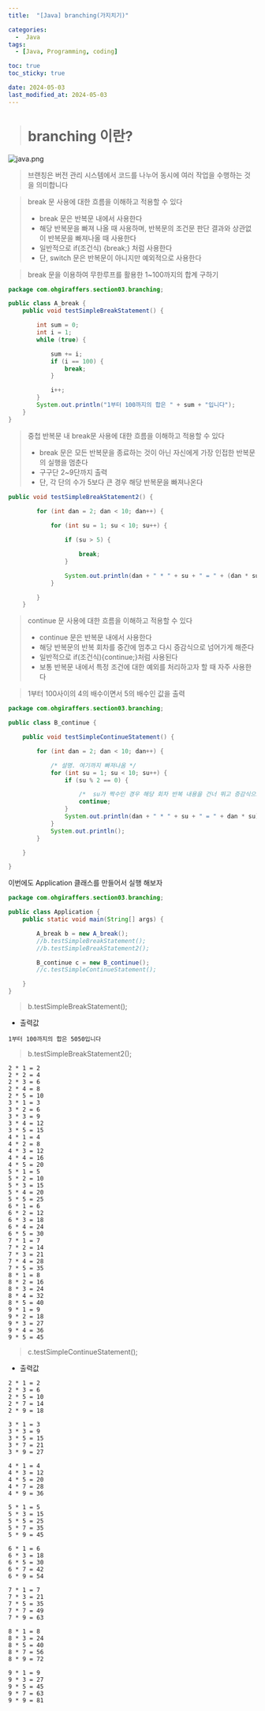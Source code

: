 ```yaml
---
title:  "[Java] branching(가지치기)" 

categories:
  -  Java
tags:
  - [Java, Programming, coding]

toc: true
toc_sticky: true

date: 2024-05-03
last_modified_at: 2024-05-03
---
```


> # branching 이란?

![java.png](/assets/images/java.png)

> 브랜칭은 버전 관리 시스템에서 코드를 나누어 동시에 여러 작업을 수행하는 것을 의미합니다

> break 문 사용에 대한 흐름을 이해하고 적용할 수 있다
> - break 문은 반복문 내에서 사용한다
> - 해당 반복문을 빠져 나올 때 사용하며, 반복문의 조건문 판단 결과와 상관없이 반복문을 빠져나올 때 사용한다
> - 일반적으로 if(조건식) {break;} 처럼 사용한다
> - 단, switch 문은 반복문이 아니지만 예외적으로 사용한다

> break 문을 이용하여 무한루프를 활용한 1~100까지의 합계 구하기

~~~java
package com.ohgiraffers.section03.branching;

public class A_break {
    public void testSimpleBreakStatement() {

        int sum = 0;
        int i = 1;
        while (true) {

            sum += i;
            if (i == 100) {
                break;
            }

            i++;
        }
        System.out.println("1부터 100까지의 합은 " + sum + "입니다");
    }
}
~~~

> 중첩 반복문 내 break문 사용에 대한 흐름을 이해하고 적용할 수 있다
> - break 문은 모든 반복문을 종료하는 것이 아닌 자신에게 가장 인접한 반복문의 실행을 멈춘다
> - 구구단 2~9단까지 출력
> - 단, 각 단의 수가 5보다 큰 경우 해당 반복문을 빠져나온다

~~~java
public void testSimpleBreakStatement2() {
    
        for (int dan = 2; dan < 10; dan++) {

            for (int su = 1; su < 10; su++) {

                if (su > 5) {

                    break;
                }

                System.out.println(dan + " * " + su + " = " + (dan * su));
            }

        }
    }
~~~

> continue 문 사용에 대한 흐름을 이해하고 적용할 수 있다
> - continue 문은 반복문 내에서 사용한다
> - 해당 반복문의 반복 회차를 중간에 멈추고 다시 증감식으로 넘어가게 해준다
> - 일반적으로 if(조건식){continue;}처럼 사용된다
> - 보통 반복문 내에서 특정 조건에 대한 예외를 처리하고자 할 때 자주 사용한다

> 1부터 100사이의 4의 배수이면서 5의 배수인 값을 출력

~~~java
package com.ohgiraffers.section03.branching;

public class B_continue {

    public void testSimpleContinueStatement() {

        for (int dan = 2; dan < 10; dan++) {

            /* 설명. 여기까지 빠져나옴 */
            for (int su = 1; su < 10; su++) {
                if (su % 2 == 0) {

                    /*  su가 짝수인 경우 해당 회차 반복 내용을 건너 뛰고 증감식으로 이동 */
                    continue;
                }
                System.out.println(dan + " * " + su + " = " + dan * su);
            }
            System.out.println();
        }

    }

}
~~~

이번에도 Application 클래스를 만들어서 실행 해보자

~~~java
package com.ohgiraffers.section03.branching;

public class Application {
    public static void main(String[] args) {

        A_break b = new A_break();
        //b.testSimpleBreakStatement();
        //b.testSimpleBreakStatement2();

        B_continue c = new B_continue();
        //c.testSimpleContinueStatement();

    }
}
~~~

> b.testSimpleBreakStatement();

- 출력값

~~~
1부터 100까지의 합은 5050입니다
~~~

> b.testSimpleBreakStatement2();

~~~
2 * 1 = 2
2 * 2 = 4
2 * 3 = 6
2 * 4 = 8
2 * 5 = 10
3 * 1 = 3
3 * 2 = 6
3 * 3 = 9
3 * 4 = 12
3 * 5 = 15
4 * 1 = 4
4 * 2 = 8
4 * 3 = 12
4 * 4 = 16
4 * 5 = 20
5 * 1 = 5
5 * 2 = 10
5 * 3 = 15
5 * 4 = 20
5 * 5 = 25
6 * 1 = 6
6 * 2 = 12
6 * 3 = 18
6 * 4 = 24
6 * 5 = 30
7 * 1 = 7
7 * 2 = 14
7 * 3 = 21
7 * 4 = 28
7 * 5 = 35
8 * 1 = 8
8 * 2 = 16
8 * 3 = 24
8 * 4 = 32
8 * 5 = 40
9 * 1 = 9
9 * 2 = 18
9 * 3 = 27
9 * 4 = 36
9 * 5 = 45
~~~

> c.testSimpleContinueStatement();

- 출력값

~~~
2 * 1 = 2
2 * 3 = 6
2 * 5 = 10
2 * 7 = 14
2 * 9 = 18

3 * 1 = 3
3 * 3 = 9
3 * 5 = 15
3 * 7 = 21
3 * 9 = 27

4 * 1 = 4
4 * 3 = 12
4 * 5 = 20
4 * 7 = 28
4 * 9 = 36

5 * 1 = 5
5 * 3 = 15
5 * 5 = 25
5 * 7 = 35
5 * 9 = 45

6 * 1 = 6
6 * 3 = 18
6 * 5 = 30
6 * 7 = 42
6 * 9 = 54

7 * 1 = 7
7 * 3 = 21
7 * 5 = 35
7 * 7 = 49
7 * 9 = 63

8 * 1 = 8
8 * 3 = 24
8 * 5 = 40
8 * 7 = 56
8 * 9 = 72

9 * 1 = 9
9 * 3 = 27
9 * 5 = 45
9 * 7 = 63
9 * 9 = 81
~~~

